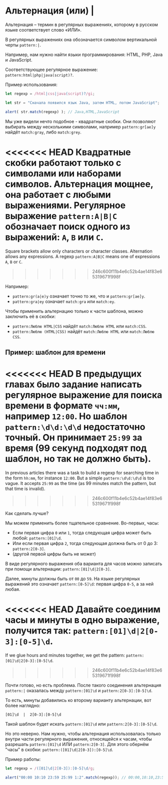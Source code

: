 # Альтернация (или) |

Альтернация – термин в регулярных выражениях, которому в русском языке соответствует слово «ИЛИ».

В регулярных выражениях она обозначается символом вертикальной черты `pattern:|`.

Например, нам нужно найти языки программирования: HTML, PHP, Java и JavaScript.

Соответствующее регулярное выражение: `pattern:html|php|java(script)?`.

Пример использования:

```js run
let regexp = /html|css|java(script)?/gi;

let str = "Сначала появился язык Java, затем HTML, потом JavaScript";

alert( str.match(regexp) ); // Java,HTML,JavaScript
```

Мы уже видели нечто подобное - квадратные скобки. Они позволяют выбирать между несколькими символами, например  `pattern:gr[ae]y` найдёт `match:gray`, либо `match:grey`.

<<<<<<< HEAD
Квадратные скобки работают только с символами или наборами символов. Альтернация мощнее, она работает с любыми выражениями. Регулярное выражение `pattern:A|B|C` обозначает поиск одного из выражений: `A`, `B` или `C`.
=======
Square brackets allow only characters or character classes. Alternation allows any expressions. A regexp `pattern:A|B|C` means one of expressions `A`, `B` or `C`.
>>>>>>> 246c600f11b4e6c52b4ae14f83e65319671f998f

Например:

- `pattern:gr(a|e)y` означает точно то же, что и `pattern:gr[ae]y`.
- `pattern:gra|ey` означает `match:gra` или `match:ey`.

Чтобы применить альтернацию только к части шаблона, можно заключить её в скобки:
- `pattern:Люблю HTML|CSS` найдёт `match:Люблю HTML` или `match:CSS`.
- `pattern:Люблю (HTML|CSS)` найдёт `match:Люблю HTML` или `match:Люблю CSS`.

## Пример: шаблон для времени

<<<<<<< HEAD
В предыдущих главах было задание написать регулярное выражение для поиска времени в формате  `чч:мм`, например `12:00`. Но шаблон `pattern:\d\d:\d\d` недостаточно точный. Он принимает `25:99` за время (99 секунд подходят под шаблон, но так не должно быть).
=======
In previous articles there was a task to build a regexp for searching time in the form `hh:mm`, for instance `12:00`. But a simple `pattern:\d\d:\d\d` is too vague. It accepts `25:99` as the time (as 99 minutes match the pattern, but that time is invalid).
>>>>>>> 246c600f11b4e6c52b4ae14f83e65319671f998f

Как сделать лучше?

Мы можем применить более тщательное сравнение. Во-первых, часы:

- Если первая цифра `0` или `1`, тогда следующая цифра может быть любой: `pattern:[01]\d`.
- Или если первая цифра `2`, тогда следующая должна быть от 0 до 3: `pattern:2[0-3]`.
- (другой первой цифры быть не может)

В виде регулярного выражения оба варианта для часов можно записать при помощи альтернации: `pattern:[01]\d|2[0-3]`.

Далее, минуты должны быть от `00` до `59`. На языке регулярных выражений это означает `pattern:[0-5]\d`: первая цифра `0-5`, а за ней любая.

<<<<<<< HEAD
Давайте соединим часы и минуты в одно выражение, получится так: `pattern:[01]\d|2[0-3]:[0-5]\d`.
=======
If we glue hours and minutes together, we get the pattern: `pattern:[01]\d|2[0-3]:[0-5]\d`.
>>>>>>> 246c600f11b4e6c52b4ae14f83e65319671f998f

Почти готово, но есть проблема. После такого соединения альтернация `pattern:|` оказалась между `pattern:[01]\d` и `pattern:2[0-3]:[0-5]\d`.

То есть, минуты добавились ко второму варианту альтернации, вот более наглядно:

```
[01]\d  |  2[0-3]:[0-5]\d
```

Такой шаблон будет искать `pattern:[01]\d` или `pattern:2[0-3]:[0-5]\d`.

Но это неверно. Нам нужно, чтобы альтернация использовалась только внутри части регулярного выражения, относящейся к часам, чтобы разрешать `pattern:[01]\d` ИЛИ `pattern:2[0-3]`. Для этого обернём "часы" в скобки: `pattern:([01]\d|2[0-3]):[0-5]\d`.

Пример работы:

```js run
let regexp = /([01]\d|2[0-3]):[0-5]\d/g;

alert("00:00 10:10 23:59 25:99 1:2".match(regexp)); // 00:00,10:10,23:59
```
